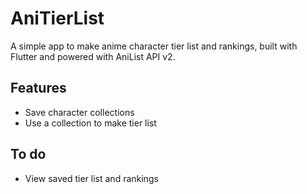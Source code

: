 # AniTierList

A simple app to make anime character tier list and rankings, built with Flutter and powered with AniList API v2.

## Features
- Save character collections 
- Use a collection to make tier list

## To do
- View saved tier list and rankings
